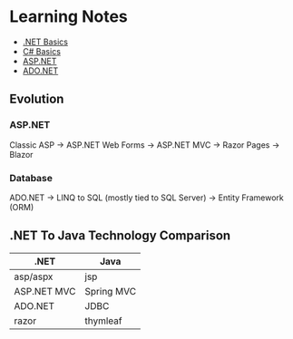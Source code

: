 # Learning Notes

- [.NET Basics](dotnet-basics.md)
- [C# Basics](csharp.md)
- [ASP.NET](asp.net.md)
- [ADO.NET](ado.net.md)

## Evolution

### ASP.NET

Classic ASP
  -> ASP.NET Web Forms
    -> ASP.NET MVC
      -> Razor Pages
        -> Blazor

### Database

ADO.NET
  -> LINQ to SQL (mostly tied to SQL Server)
    -> Entity Framework (ORM)

## .NET To Java Technology Comparison

|.NET|Java|
|---|---|
|asp/aspx|jsp|
|ASP.NET MVC| Spring MVC|
|ADO.NET|JDBC|
|razor|thymleaf|
